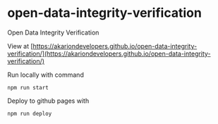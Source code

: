 # open-data-integrity-verification
Open Data Integrity Verification

View at [https://akariondevelopers.github.io/open-data-integrity-verification/](https://akariondevelopers.github.io/open-data-integrity-verification/)

Run locally with command

`npm run start`

Deploy to github pages with

`npm run deploy`
